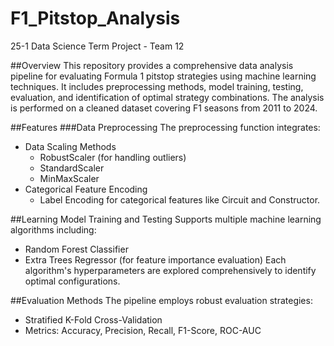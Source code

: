 # F1_Pitstop_Analysis
25-1 Data Science Term Project - Team 12

##Overview
This repository provides a comprehensive data analysis pipeline for evaluating Formula 1 pitstop strategies using machine learning techniques. It includes preprocessing methods, model training, testing, evaluation, and identification of optimal strategy combinations. The analysis is performed on a cleaned dataset covering F1 seasons from 2011 to 2024.

##Features
###Data Preprocessing
The preprocessing function integrates:
- Data Scaling Methods
  - RobustScaler (for handling outliers)
  - StandardScaler
  - MinMaxScaler
- Categorical Feature Encoding
  - Label Encoding for categorical features like Circuit and Constructor.

##Learning Model Training and Testing
Supports multiple machine learning algorithms including:
- Random Forest Classifier
- Extra Trees Regressor (for feature importance evaluation)
Each algorithm's hyperparameters are explored comprehensively to identify optimal configurations.

##Evaluation Methods
The pipeline employs robust evaluation strategies:
- Stratified K-Fold Cross-Validation
- Metrics: Accuracy, Precision, Recall, F1-Score, ROC-AUC
